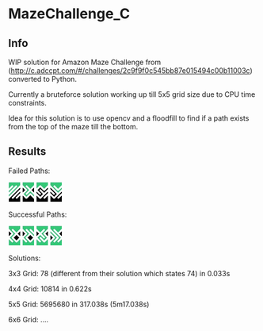 # MazeChallenge_C
## Info
WIP solution for Amazon Maze Challenge from (http://c.adccpt.com/#/challenges/2c9f9f0c545bb87e015494c00b11003c) converted to Python.

Currently a bruteforce solution working up till 5x5 grid size due to CPU time constraints.

Idea for this solution is to use opencv and a floodfill to find if a path exists from the top of the maze till the bottom.

## Results
Failed Paths:

![alt text](https://raw.githubusercontent.com/rokaN8/MazeChallenge_Python/master/readme_images/failed/image0.jpg)
![alt text](https://raw.githubusercontent.com/rokaN8/MazeChallenge_Python/master/readme_images/failed/image355.jpg)
![alt text](https://raw.githubusercontent.com/rokaN8/MazeChallenge_Python/master/readme_images/failed/image90.jpg)
![alt text](https://raw.githubusercontent.com/rokaN8/MazeChallenge_Python/master/readme_images/failed/image91.jpg)

Successful Paths:

![alt text](https://raw.githubusercontent.com/rokaN8/MazeChallenge_Python/master/readme_images/success/image227.jpg)
![alt text](https://raw.githubusercontent.com/rokaN8/MazeChallenge_Python/master/readme_images/success/image231.jpg)
![alt text](https://raw.githubusercontent.com/rokaN8/MazeChallenge_Python/master/readme_images/success/image241.jpg)
![alt text](https://raw.githubusercontent.com/rokaN8/MazeChallenge_Python/master/readme_images/success/image59.jpg)


Solutions:

3x3 Grid: 78 (different from their solution which states 74) in 0.033s

4x4 Grid: 10814 in 0.622s

5x5 Grid: 5695680 in 317.038s (5m17.038s)

6x6 Grid: .... 

